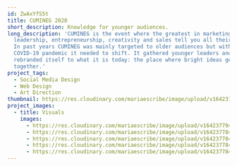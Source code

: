```yaml
---
id: ZwAxYfS5t
title: CUMINEG 2020
short_description: Knowledge for younger audiences.
long_description: 'CUMINEG is the event where the greatest in marketing,
  leadership, entrepreneurship, creativity and sales tell you all their secrets.
  In past years CUMINEG was mainly targeted to older audiences but with the
  COVID-19 pandemic it needed to shift. It gathered younger leaders and
  rebranded itself to what it is today: the place where bright ideas get
  together.'
project_tags:
  - Social Media Design
  - Web Design
  - Art Direction
thumbnail: https://res.cloudinary.com/mariaescribe/image/upload/v1642377947/CUMINEG-2020/jbtnnslocereoh0ek5vb.jpg
project_images:
  - title: Visuals
    images:
      - https://res.cloudinary.com/mariaescribe/image/upload/v1642377947/CUMINEG-2020/jbtnnslocereoh0ek5vb.jpg
      - https://res.cloudinary.com/mariaescribe/image/upload/v1642377842/CUMINEG-2020/image2_ob2h9b.jpg
      - https://res.cloudinary.com/mariaescribe/image/upload/v1642377843/CUMINEG-2020/image3_rp7awt.jpg
      - https://res.cloudinary.com/mariaescribe/image/upload/v1642377845/CUMINEG-2020/image4_g50oxn.jpg
      - https://res.cloudinary.com/mariaescribe/image/upload/v1642377844/CUMINEG-2020/image5_t9fadv.jpg
---
```

